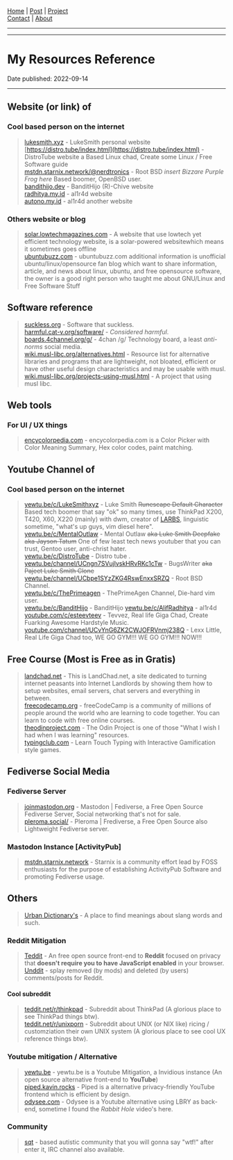 <nav>
<a href="../index.html">Home</a>
|
<a href="../post.html">Post</a>
|
<a href="../project.html">Project</a>
<nav class="div-right">
<a href="../contact.html">Contact</a>
|
<a href="../about.html">About</a>
</nav>
</nav>
</header>
<hr><hr>
<main>
<!-- Your Content Start After This Line -->


# My Resources Reference

Date published: 2022-09-14

---

## Website (or link) of

### Cool based person on the internet
> [lukesmith.xyz](https://lukesmith.xyz "lukesmith.xyz") - LukeSmith personal website  
> [https://distro.tube/index.html](https://distro.tube/index.html) - DistroTube website a Based Linux chad, Create some Linux / Free Software guide  
> [mstdn.starnix.network/@nerdtronics](https://mstdn.starnix.network/@nerdtronics) - Root BSD *insert Bizzare Purple Frog here*  Based boomer, OpenBSD user.   
> [bandithijo.dev](https://bandithijo.dev) - BanditHijo (R)-Chive website  
> [radhitya.my.id](https://radhitya.my.id/) - al1r4d website  
> [autono.my.id](https://autono.my.id/) - al1r4d another website  

### Others website or blog
> [solar.lowtechmagazines.com](https://solar.lowtechmagazine.com/) - A website that use lowtech yet efficient technology website, is a solar-powered websitewhich means it sometimes goes offline   
> [ubuntubuzz.com](https://www.ubuntubuzz.com/) - ubuntubuzz.com additional information is unofficial ubuntu/linux/opensource fan blog which want to share information, article, and news about linux, ubuntu, and free opensource software, the owner is a good right person who taught me about GNU/Linux and Free Software Stuff

## Software reference
> [suckless.org](https://suckless.org) - Software that suckless.  
> [harmful.cat-v.org/software/](http://harmful.cat-v.org/software/) - *Considered harmful*.  
> [boards.4channel.org/g/](https://boards.4channel.org/g/) - 4chan /g/ Technology board, a least *anti-norms* social media.  
> [wiki.musl-libc.org/alternatives.html](https://wiki.musl-libc.org/alternatives.html) - Resource list for alternative libraries and programs that are lightweight, not bloated, efficient or have other useful design characteristics and may be usable with musl.  
> [wiki.musl-libc.org/projects-using-musl.html](https://wiki.musl-libc.org/projects-using-musl.html) - A project that using musl libc.  

## Web tools

### For UI / UX things
> [encycolorpedia.com](https://encycolorpedia.com/) - encycolorpedia.com is a Color Picker with Color Meaning Summary, Hex color codes, paint matching.   

## Youtube Channel of 

### Cool based person on the internet
> [yewtu.be/c/LukeSmithxyz](https://yewtu.be/c/LukeSmithxyz/) - Luke Smith <s>Runescape Default Character</s> Based tech boomer that say "ok" so many times, use ThinkPad X200, T420, X60, X220 (mainly) with dwm, creator of [LARBS](https://github.com/LukeSmithxyz/LARBS), linguistic sometime, "what's up guys, vim diesel here".  
> [yewtu.be/c/MentalOutlaw](https://yewtu.be/c/MentalOutlaw/) - Mental Outlaw <s>aka Luke Smith Deepfake</s> <s>aka Jayson Tatum</s> One of few least tech news youtuber that you can trust, Gentoo user, anti-christ hater.  
> [yewtu.be/c/DistroTube](https://yewtu.be/c/DistroTube) - Distro tube .  
> [yewtu.be/channel/UCngn7SVujlvskHRvRKc1cTw](https://www.youtube.com/channel/UCngn7SVujlvskHRvRKc1cTw) - BugsWriter <s>aka Pajeet Luke Smith Clone</s>  
> [yewtu.be/channel/UCbpe1SYzZKG4RswEnxxSRZQ](https://yewtu.be/channel/UCbpe1SYzZKG4RswEnxxSRZQ) - Root BSD Channel.  
> [yewtu.be/c/ThePrimeagen](https://yewtu.be/c/ThePrimeagen) - ThePrimeAgen Channel, Die-hard vim user.  
> [yewtu.be/c/BanditHijo](https://yewtu.be/c/BanditHijo) - BanditHijo
> [yewtu.be/c/AlifRadhitya](https://yewtu.be/c/AlifRadhitya) - al1r4d
> [youtube.com/c/esteevteev](https://www.youtube.com/c/esteevteev) - Tevvez, Real life Giga Chad, Create Fuarking Awesome Hardstyle Music.  
> [youtube.com/channel/UCvYnG6ZK2CWJOFRVnmj238Q](https://www.youtube.com/channel/UCvYnG6ZK2CWJOFRVnmj238Q) - Lexx Little, Real Life Giga Chad too, WE GO GYM!!! WE GO GYM!!! NOW!!!

## Free Course (Most is Free as in Gratis)
> [landchad.net](https://landchad.net) - This is LandChad.net, a site dedicated to turning internet peasants into Internet Landlords by showing them how to setup websites, email servers, chat servers and everything in between.  
> [freecodecamp.org](https://www.freecodecamp.org/) - freeCodeCamp is a community of millions of people around the world who are learning to code together. You can learn to code with free online courses.  
> [theodinproject.com](https://theodinproject.com) - The Odin Project is one of those "What I wish I had when I was learning" resources.  
> [typingclub.com](https://www.typingclub.com/) - Learn Touch Typing with Interactive Gamification style games.  


## Fediverse Social Media

### Fediverse Server
> [joinmastodon.org](https://joinmastodon.org/) - Mastodon | Fediverse, a Free Open Source Fediverse Server, Social networking that's not for sale.  
> [pleroma.social/](https://pleroma.social/) - Pleroma | Frediverse, a Free Open Source also Lightweight Fediverse server.  
### Mastodon Instance [ActivityPub]
> [mstdn.starnix.network](https://mstdn.starnix.network) - Starnix is a community effort lead by FOSS enthusiasts for the purpose of establishing ActivityPub Software and promoting Fediverse usage.  

## Others  
> [Urban Dictionary's](https://www.urbandictionary.com/) - A place to find meanings about slang words and such.  

### Reddit Mitigation
> [Teddit](https://teddit.net/) - An free open source front-end to **Reddit** focused on privacy that **doesn't require you to have JavaScript enabled** in your browser.  
> [Unddit](https://unddit.com/) - splay removed (by mods) and deleted (by users) comments/posts for Reddit.  

#### Cool subreddit
> [teddit.net/r/thinkpad](https://teddit.net/r/thinkpad) - Subreddit about ThinkPad (A glorious place to see ThinkPad things btw).  
> [teddit.net/r/unixporn](https://teddit.net/r/unixporn) - Subreddit about UNIX (or NIX like) ricing / customziation their own UNIX system (A glorious place to see cool UX reference things btw).  

### Youtube mitigation / Alternative
> [yewtu.be](https://yewtu.be) - yewtu.be is a Youtube Mitigation, a Invidious instance (An open source alternative front-end to **YouTube**)  
> [piped.kavin.rocks](https://piped.kavin.rocks/) - Piped is a alternative privacy-friendly YouTube frontend which is efficient by design.  
> [odysee.com](https://odysee.com/) - Odysee is a Youtube alternative using LBRY as back-end, sometime I found the *Rabbit Hole* video's here.  

### Community
> [sqt](https://sqt.wtf) - based autistic community that you will gonna say "wtf!" after enter it, IRC channel also available.  
